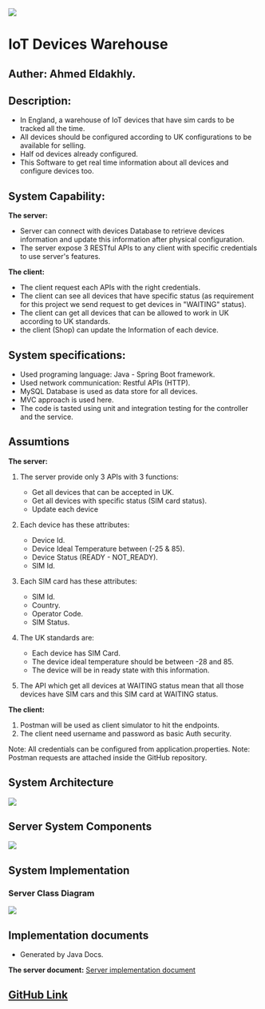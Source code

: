 <img src="ReadmeAssets/warehouse.png">

# IoT Devices Warehouse

## Auther: Ahmed Eldakhly.

## Description:
- In England, a warehouse of IoT devices that have sim cards to be tracked all the time.
- All devices should be configured according to UK configurations to be available for selling.
- Half od devices already configured.
- This Software to get real time information about all devices and configure devices too.
## System Capability:
**The server:**
- Server can connect with devices Database to retrieve devices information and update this information after physical configuration.
- The server expose 3 RESTful APIs to any client with specific credentials to use server's features.

**The client:**
- The client request each APIs with the right credentials.
- The client can see all devices that have specific status (as requirement for this project we send request to get devices in "WAITING" status).
- The client can get all devices that can be allowed to work in UK according to UK standards.
- the client (Shop) can update the Information of each device.

## System specifications:
- Used programing language: Java - Spring Boot framework.
- Used network communication: Restful APIs (HTTP).
- MySQL Database is used as data store for all devices.
- MVC approach is used here.
- The code is tasted using unit and integration testing for the controller and the service.

## Assumtions
**The server:**

1. The server provide only 3 APIs with 3 functions:
   - Get all devices that can be accepted in UK.
   - Get all devices with specific status (SIM card status).
   - Update each device 

2. Each device has these attributes:
   - Device Id.
   - Device Ideal Temperature between (-25 & 85).
   - Device Status (READY - NOT_READY).
   - SIM Id.

3. Each SIM card has these attributes:
   - SIM Id.
   - Country.
   - Operator Code.
   - SIM Status.

4. The UK standards are:
   - Each device has SIM Card.
   - The device ideal temperature should be between -28 and 85.
   - The device will be in ready state with this information.

5. The API which get all devices at WAITING status mean that all those devices have SIM cars and this SIM card at WAITING status.

**The client:**

1. Postman will be used as client simulator to hit the endpoints.
2. The client need username and password as basic Auth security.

Note: All credentials can be configured from application.properties.
Note: Postman requests are attached inside the GitHub repository.
## System Architecture
<img src="ReadmeAssets/system_srchitecture.png">

## Server System Components
<img src="ReadmeAssets/server_components.png">

## System Implementation
### Server Class Diagram
<img src="ReadmeAssets/class_diagram.png">

## Implementation documents

- Generated by Java Docs.

**The server document:**
[Server implementation document](JavaDocs/index.html)

## [GitHub Link](https://github.com/Ahmed-Eldakhly/device-tracking-iot)